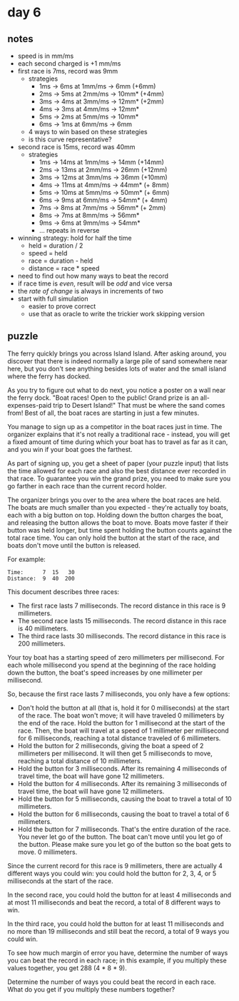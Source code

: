# day 6

## notes

- speed is in mm/ms
- each second charged is +1 mm/ms
- first race is 7ms, record was 9mm
    - strategies
        - 1ms -> 6ms at 1mm/ms -> 6mm   (+6mm)
        - 2ms -> 5ms at 2mm/ms -> 10mm* (+4mm)
        - 3ms -> 4ms at 3mm/ms -> 12mm* (+2mm)
        - 4ms -> 3ms at 4mm/ms -> 12mm*
        - 5ms -> 2ms at 5mm/ms -> 10mm*
        - 6ms -> 1ms at 6mm/ms -> 6mm
    - 4 ways to win based on these strategies
    - is this curve representative?
- second race is 15ms, record was 40mm
    - strategies
        - 1ms -> 14ms at  1mm/ms -> 14mm  (+14mm)
        - 2ms -> 13ms at  2mm/ms -> 26mm  (+12mm)
        - 3ms -> 12ms at  3mm/ms -> 36mm  (+10mm)
        - 4ms -> 11ms at  4mm/ms -> 44mm* (+ 8mm)
        - 5ms -> 10ms at  5mm/ms -> 50mm* (+ 6mm)
        - 6ms ->  9ms at  6mm/ms -> 54mm* (+ 4mm)
        - 7ms ->  8ms at  7mm/ms -> 56mm* (+ 2mm)
        - 8ms ->  7ms at  8mm/ms -> 56mm*
        - 9ms ->  6ms at  9mm/ms -> 54mm*
        - ... repeats in reverse
- winning strategy: hold for half the time
    - held = duration / 2
    - speed = held
    - race = duration - held
    - distance = race * speed
- need to find out how many ways to beat the record
- if race time is *even*, result will be *odd* and vice versa
- the _rate of change_ is always in increments of two
- start with full simulation
    - easier to prove correct
    - use that as oracle to write the trickier work skipping version

## puzzle

The ferry quickly brings you across Island Island. After asking around, you discover that there is indeed normally a large pile of sand somewhere near here, but you don't see anything besides lots of water and the small island where the ferry has docked.

As you try to figure out what to do next, you notice a poster on a wall near the ferry dock. "Boat races! Open to the public! Grand prize is an all-expenses-paid trip to Desert Island!" That must be where the sand comes from! Best of all, the boat races are starting in just a few minutes.

You manage to sign up as a competitor in the boat races just in time. The organizer explains that it's not really a traditional race - instead, you will get a fixed amount of time during which your boat has to travel as far as it can, and you win if your boat goes the farthest.

As part of signing up, you get a sheet of paper (your puzzle input) that lists the time allowed for each race and also the best distance ever recorded in that race. To guarantee you win the grand prize, you need to make sure you go farther in each race than the current record holder.

The organizer brings you over to the area where the boat races are held. The boats are much smaller than you expected - they're actually toy boats, each with a big button on top. Holding down the button charges the boat, and releasing the button allows the boat to move. Boats move faster if their button was held longer, but time spent holding the button counts against the total race time. You can only hold the button at the start of the race, and boats don't move until the button is released.

For example:

```
Time:      7  15   30
Distance:  9  40  200
```

This document describes three races:

- The first race lasts 7 milliseconds. The record distance in this race is 9 millimeters.
- The second race lasts 15 milliseconds. The record distance in this race is 40 millimeters.
- The third race lasts 30 milliseconds. The record distance in this race is 200 millimeters.

Your toy boat has a starting speed of zero millimeters per millisecond. For each whole millisecond you spend at the beginning of the race holding down the button, the boat's speed increases by one millimeter per millisecond.

So, because the first race lasts 7 milliseconds, you only have a few options:

- Don't hold the button at all (that is, hold it for 0 milliseconds) at the start of the race. The boat won't move; it will have traveled 0 millimeters by the end of the race.
Hold the button for 1 millisecond at the start of the race. Then, the boat will travel at a speed of 1 millimeter per millisecond for 6 milliseconds, reaching a total distance traveled of 6 millimeters.
- Hold the button for 2 milliseconds, giving the boat a speed of 2 millimeters per millisecond. It will then get 5 milliseconds to move, reaching a total distance of 10 millimeters.
- Hold the button for 3 milliseconds. After its remaining 4 milliseconds of travel time, the boat will have gone 12 millimeters.
- Hold the button for 4 milliseconds. After its remaining 3 milliseconds of travel time, the boat will have gone 12 millimeters.
- Hold the button for 5 milliseconds, causing the boat to travel a total of 10 millimeters.
- Hold the button for 6 milliseconds, causing the boat to travel a total of 6 millimeters.
- Hold the button for 7 milliseconds. That's the entire duration of the race. You never let go of the button. The boat can't move until you let go of the button. Please make sure you let go of the button so the boat gets to move. 0 millimeters.

Since the current record for this race is 9 millimeters, there are actually 4 different ways you could win: you could hold the button for 2, 3, 4, or 5 milliseconds at the start of the race.

In the second race, you could hold the button for at least 4 milliseconds and at most 11 milliseconds and beat the record, a total of 8 different ways to win.

In the third race, you could hold the button for at least 11 milliseconds and no more than 19 milliseconds and still beat the record, a total of 9 ways you could win.

To see how much margin of error you have, determine the number of ways you can beat the record in each race; in this example, if you multiply these values together, you get 288 (4 * 8 * 9).

Determine the number of ways you could beat the record in each race. What do you get if you multiply these numbers together?
